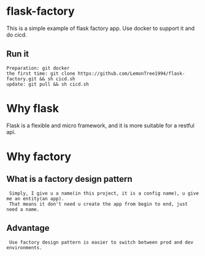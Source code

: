 # flask-factory
 This is a simple example of flask factory app.
 Use docker to support it and do cicd.
 
## Run it
    Preparation: git docker
    the first time: git clone https://github.com/LemonTree1994/flask-factory.git && sh cicd.sh
    update: git pull && sh cicd.sh
    
# Why flask
Flask is a flexible and micro framework, and it is more suitable for a restful api.
# Why factory
## What is a factory design pattern
     Simply, I give u a name(in this project, it is a config name), u give me an entity(an app).
     That means it don't need u create the app from begin to end, just need a name.
##  Advantage
     Use factory design pattern is easier to switch between prod and dev environments.
